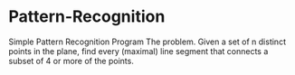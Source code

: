# Pattern-Recognition
Simple Pattern Recognition Program
The problem. Given a set of n distinct points in the plane, find every (maximal) line segment that connects a subset of 4 or more of the points.
